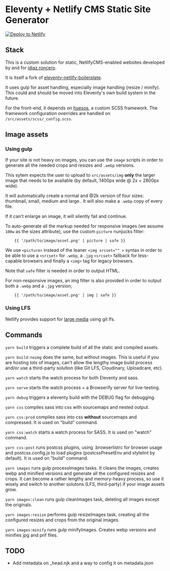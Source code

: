 # Eleventy + Netlify CMS Static Site Generator

[![Deploy to Netlify](https://www.netlify.com/img/deploy/button.svg)](https://app.netlify.com/start/deploy?repository=https://github.com/idiazroncero/eleventy-netlify-cms)


## Stack

This is a custom solution for static, NetlifyCMS-enabled websites developed by and for [idiaz.roncero](http://idiazroncero.com).

It is itself a fork of [eleventy-netlify-boilerplate](https://github.com/danurbanowicz/eleventy-netlify-boilerplate).

It uses gulp for asset handling, especially image handling (resize / minify). This could and should be moved into Eleventy's own build system in the future.

For the front-end, it depends on [huesos](https://www.npmjs.com/package/huesos), a custom SCSS framework. The framework configuration overrides are handled on  `/src/assets/scss/_config.scss`.

## Image assets

### Using gulp

If your site is not heavy on images, you can use the `image` scripts in order to generate all the needed crops and resizes and `.webp` versions.

This sytem expects the user to upload to `src/assets/img` __only__ the larger image that needs to be available (by default, 1400px wide @ 2x = 2800px wide). 

It will automatically create a normal and @2k version of four sizes: thumbnail, small, medium and large.. It will also make a `.webp` copy of every file.

If it can't enlarge an image, it will silently fail and continue.

To auto-generate all the markup needed for responsive images (we assume `100w` as the sizes attribute), use the custom `picture` nunjucks filter:

```
    {{ '/path/to/image/asset.png' | picture | safe }}
```

We use `<picture>` instead of the leaner `<img srcset="" >` syntax in order to be able to use a `<srcset>` for `.webp`, a `.jpg` `<srcset>` fallback for less-capable browsers and finally a `<img>` tag for legacy browsers.

Note that `safe` filter is needed in order to output HTML.

For non-responsive images, an img filter is also provided in order to output both a `.webp` and a `.jpg` version;

```
    {{ '/path/to/image/asset.png' | img | safe }}
```

### Using LFS

Netlify provides support for [large media](https://www.netlify.com/docs/large-media/) using git lfs.



## Commands

`yarn build` triggers a complete build of all the static and compiled assets.

`yarn build:noimg` does the same, but without images. This is useful if you are hosting lots of images, can't allow the lengthy image build process and/or use a third-party solution (like Git LFS, Cloudinary, Uploadcare, etc).

`yarn watch` starts the watch process for both Eleventy and sass.

`yarn serve` starts the watch process + a Browserify server for live-testing.

`yarn debug` triggers a eleventy build with the DEBUG flag for debugging.

`yarn css` compiles sass into css with sourcemaps and nested output.

`yarn css:prod` compiles sass into css __without__ sourcemaps and compressed. It is used on "build" command.

`yarn css:watch` starts a watch process for SASS. It is used on "watch" command.

`yarn css:post` runs postcss plugins, using .browserlistrc for browser usage and postcss.config.js to load plugins (postcssPresetEnv and stylelint by default). It is used on "build" command.

`yarn images` runs gulp processImages tasks. It cleans the images, creates webp and minified versions and generate all the configured resizes and crops. It can become a rather lengthy and memory-heavy process, so use it wisely and switch to another solutons (LFS, third-party) if your image assets grow.

`yarn images:clean` runs gulp cleanImages task, deleting all images except the originals.

`yarn images:resize` performs gulp resizeImages task, creating all the configured resizes and crops from the original images.

`yarn images:minify` runs gulp minifyImages. Creates webp versions and minifies jpg and pnf files.


## TODO

- Add metadata on _head.njk and a way to config it on metadata.json

